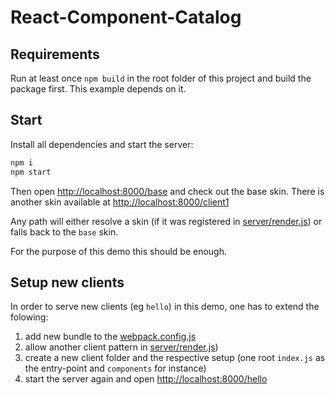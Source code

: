 # React-Component-Catalog

## Requirements

Run at least once `npm build` in the root folder of this project and build
the package first. This example depends on it.

## Start

Install all dependencies and start the server:

```bash
npm i
npm start
```

Then open [http://localhost:8000/base](http://localhost:8000/base) and check
out the base skin. There is another skin available at [http://localhost:8000/client1](http://localhost:8000/client1)

Any path will either resolve a skin (if it was registered
in [server/render.js](./server/render.js)) or falls back to the `base` skin.

For the purpose of this demo this should be enough.

## Setup new clients

In order to serve new clients (eg `hello`) in this demo, one has to extend the
folowing:

1. add new bundle to the [webpack.config.js](./webpack.config.js)
2. allow another client pattern in [server/render.js](./server/render.js))
3. create a new client folder and the respective setup (one root `index.js`
   as the entry-point and `components` for instance)
4. start the server again and open [http://localhost:8000/hello](http://localhost:8000/hello)
